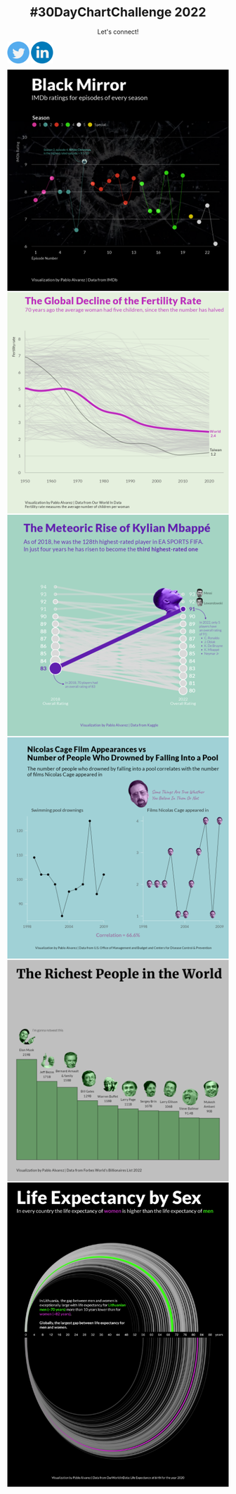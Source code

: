 <h1 align="center">
#30DayChartChallenge 2022
</h1>

<p align="center">
Let's connect!
</p>

[1]: https://twitter.com/pablo_alvrez
[2]: https://www.linkedin.com/in/pabloalvarezbaeza/


[<img src="icons/twitter.png" width="50" height="50" align="center">](https://twitter.com/pablo_alvrez)
[<img src="icons/linkedin.png" width="50" height="50" align="center">](https://www.linkedin.com/in/pabloalvarezbaeza/)



![](30chartchallenge_18_connections_2022_figma.png)
![](30chartchallenge_19_global_change_2022.png)
![](30chartchallenge_5_slope_2022_figma.png)
![](30chartchallenge_13_2022_figma.png)
![](30chartchallenge_9_2022_figma.png)
![](30chartchallenge_6_2022_figma.png)
